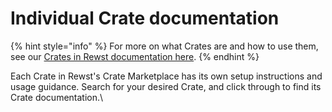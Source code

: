 # Individual Crate documentation

{% hint style="info" %}
For more on what Crates are and how to use them, see our [Crates in Rewst documentation here](https://docs.rewst.help/prebuilt-automations/crates).
{% endhint %}

Each Crate in Rewst's Crate Marketplace has its own setup instructions and usage guidance. Search for your desired Crate, and click through to find its Crate documentation.\


<figure><img src="../../.gitbook/assets/Screenshot 2025-03-07 at 10.05.37 AM.png" alt=""><figcaption></figcaption></figure>
